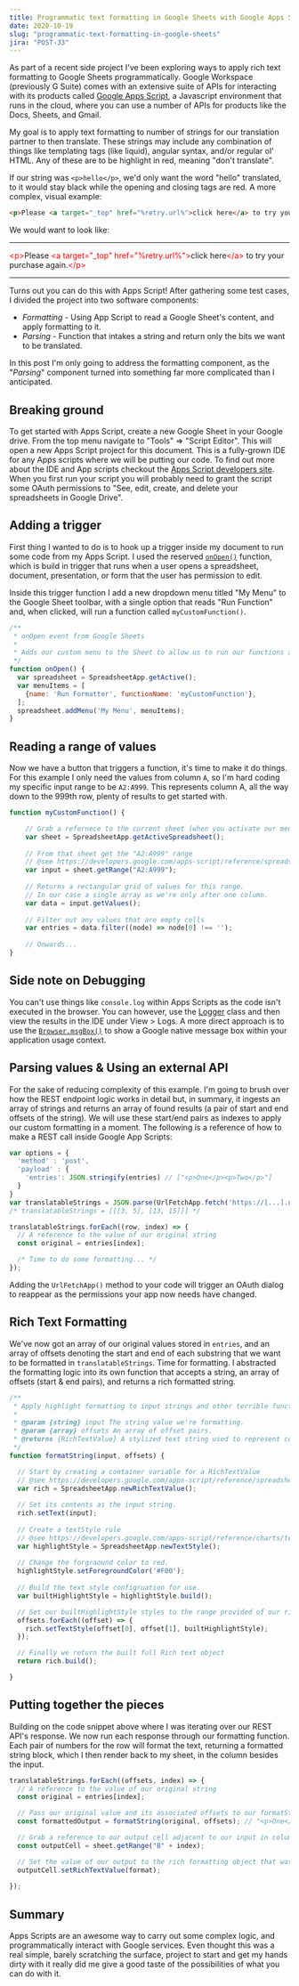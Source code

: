 ```yaml
---
title: Programmatic text formatting in Google Sheets with Google Apps Script
date: 2020-10-19
slug: "programmatic-text-formatting-in-google-sheets"
jira: "POST-33"
---
```


As part of a recent side project I've been exploring ways to apply rich text formatting to Google Sheets programmatically. Google Workspace (previously G Suite) comes with an extensive suite of APIs for interacting with its products called [Google Apps Script](https://developers.google.com/apps-script), a Javascript environment that runs in the cloud, where you can use a number of APIs for products like the Docs, Sheets, and Gmail.

My goal is to apply text formatting to number of strings for our translation partner to then translate. These strings may include any combination of things like templating tags (like liquid), angular syntax, and/or regular ol' HTML. Any of these are to be highlight in red, meaning "don't translate". 

If our string was `<p>hello</p>`, we'd only want the word "hello" translated, to it would stay black while the opening and closing tags are red. A more complex, visual example:

```html
<p>Please <a target="_top" href="%retry.url%">click here</a> to try your purchase again.</p>
```

We would want to look like:

---

<span style="color: #f00">&lt;p&gt;</span>Please <span style="color: #f00">&lt;a target="_top" href="%retry.url%"&gt;</span>click here<span style="color: #f00">&lt;/a&gt;</span> to try your purchase again.<span style="color: #f00">&lt;/p&gt;</span>

---

Turns out you can do this with Apps Script! After gathering some test cases, I divided the project into two software components:
 
- *Formatting* - Using App Script to read a Google Sheet's content, and apply formatting to it.
- *Parsing* - Function that intakes a string and return only the bits we want to be translated. 

In this post I'm only going to address the formatting component, as the "*Parsing*" component turned into something far more complicated than I anticipated.

## Breaking ground

To get started with Apps Script, create a new Google Sheet in your Google drive. From the top menu navigate to "Tools" => "Script Editor". This will open a new Apps Script project for this document. This is a fully-grown IDE for any Apps scripts where we will be putting our code. To find out more about the IDE and App scripts checkout the [Apps Script developers site](https://developers.google.com/apps-script). When you first run your script you will probably need to grant the script some OAuth permissions to "See, edit, create, and delete your spreadsheets in Google Drive".

## Adding a trigger
 
First thing I wanted to do is to hook up a trigger inside my document to run some code from my Apps Script. I used the reserved [`onOpen()`](https://developers.google.com/apps-script/guides/triggers/#onopene) function, which is build in trigger that runs when a user opens a spreadsheet, document, presentation, or form that the user has permission to edit.

Inside this trigger function I add a new dropdown menu titled "My Menu" to the Google Sheet toolbar, with a single option that reads "Run Function" and, when clicked, will run a function called `myCustomFunction()`.

```js
/**
 * onOpen event from Google Sheets
 *
 * Adds our custom menu to the Sheet to allow us to run our functions at will.
 */
function onOpen() {
  var spreadsheet = SpreadsheetApp.getActive();
  var menuItems = [
    {name: 'Run Formatter', functionName: 'myCustomFunction'},
  ];
  spreadsheet.addMenu('My Menu', menuItems);
}
```

## Reading a range of values

Now we have a button that triggers a function, it's time to make it do things. For this example I only need the values from column `A`, so I'm hard coding my specific input range to be `A2:A999`. This represents column A, all the way down to the 999th row, plenty of results to get started with.

```js
function myCustomFunction() {

    // Grab a refernece to the current sheet (when you activate our menu button from `onOpen()`
    var sheet = SpreadsheetApp.getActiveSpreadsheet();
    
    // From that sheet get the "A2:A999" range 
    // @see https://developers.google.com/apps-script/reference/spreadsheet/range
    var input = sheet.getRange("A2:A999");
    
    // Returns a rectangular grid of values for this range. 
    // In our case a single array as we're only after one column.
    var data = input.getValues();
    
    // Filter out any values that are empty cells
    var entries = data.filter((node) => node[0] !== '');
 
    // Onwards...
}
```

## Side note on Debugging

You can't use things like `console.log` within Apps Scripts as the code isn't executed in the browser. You can however, use the [Logger](https://developers.google.com/apps-script/class_logger) class and then view the results in the IDE under View > Logs. A more direct approach is to use the [`Browser.msgBox()`](https://developers.google.com/apps-script/reference/base/browser#msgBox(String,ButtonSet)) to show a Google native message box within your application usage context.

## Parsing values & Using an external API

For the sake of reducing complexity of this example. I'm going to brush over how the REST endpoint logic works in detail but, in summary, it ingests an array of strings and returns an array of found results (a pair of start and end offsets of the string). 
We will use these start/end pairs as indexes to apply our custom formatting in a moment. The following is a reference of how to make a REST call inside Google App Scripts:

```js
var options = {
  'method' : 'post',  
  'payload' : {
    'entries': JSON.stringify(entries) // ["<p>One</p><p>Two</p>"]
  }
}
var translatableStrings = JSON.parse(UrlFetchApp.fetch('https://[...].ngrok.io/parse', options));
/* translatableStrings = [[[3, 5], [13, 15]]] */

translatableStrings.forEach((row, index) => {
  // A reference to the value of our original string 
  const original = entries[index];

  /* Time to do some formatting... */
});
```

Adding the `UrlFetchApp()` method to your code will trigger an OAuth dialog to reappear as the permissions your app now needs have changed.

## Rich Text Formatting

We've now got an array of our original values stored in `entries`, and an array of offsets denoting the start and end of each substring that we want to be formatted in `translatableStrings`. Time for formatting. I abstracted the formatting logic into its own function that accepts a string, an array of offsets (start & end pairs), and returns a rich formatted string.

```js
/**
 * Apply highlight formatting to input strings and other terrible function comments
 *
 * @param {string} input The string value we're formatting.
 * @param {array} offsets An array of offset pairs.
 * @returns {RichTextValue} A stylized text string used to represent cell text.
 */ 
function formatString(input, offsets) {

  // Start by creating a container variable for a RichTextValue
  // @see https://developers.google.com/apps-script/reference/spreadsheet/rich-text-value
  var rich = SpreadsheetApp.newRichTextValue();
  
  // Set its contents as the input string.
  rich.setText(input);
  
  // Create a textStyle rule
  // @see https://developers.google.com/apps-script/reference/charts/text-style
  var highlightStyle = SpreadsheetApp.newTextStyle();
  
  // Change the forgraound color to red.
  highlightStyle.setForegroundColor('#F00');
  
  // Build the text style configruation for use.
  var builtHighlightStyle = highlightStyle.build();

  // Set our builtHighlightStyle styles to the range provided of our rich text string.
  offsets.forEach((offset) => {
    rich.setTextStyle(offset[0], offset[1], builtHighlightStyle);
  });

  // Finally we return the built full Rich text object
  return rich.build();

}
```

## Putting together the pieces

Building on the code snippet above where I was iterating over our REST API's response. We now run each response through our formatting function. Each pair of numbers for the row will format the text, returning a formatted string block, which I then render back to my sheet, in the column besides the input.

```javascript
translatableStrings.forEach((offsets, index) => {
  // A reference to the value of our original string 
  const original = entries[index];

  // Pass our original value and its associated offsets to our formatString function
  const formattedOutput = formatString(original, offsets); // "<p>One</p><p>Two</p>", [[[3, 5], [13, 15]]]

  // Grab a reference to our output cell adjacent to our input in column A.
  const outputCell = sheet.getRange("B" + index);

  // Set the value of our output to the rich formatting object that was returned from `formatString`
  outputCell.setRichTextValue(format);
  
});
```

## Summary

Apps Scripts are an awesome way to carry out some complex logic, and programmatically interact with Google services. Even thought this was a real simple, barely scratching the surface, project to start and get my hands dirty with it really did me give a good taste of the possibilities of what you can do with it.
